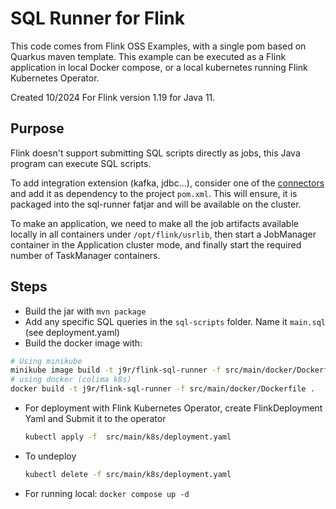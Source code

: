 # SQL Runner for Flink

This code comes from Flink OSS Examples, with a single pom based on Quarkus maven template. This example can be executed as a Flink application in local Docker compose, or a local kubernetes running Flink Kubernetes Operator.

Created 10/2024 For Flink version 1.19 for Java 11.

## Purpose

Flink doesn't support submitting SQL scripts directly as jobs, this Java program can execute SQL scripts.

To add integration extension (kafka, jdbc...), consider one of the [connectors](https://nightlies.apache.org/flink/flink-docs-master/docs/connectors/table/overview/) and add it as dependency to the project `pom.xml`. This will ensure, it is packaged into the sql-runner fatjar and will be available on the cluster.

To make an application, we need to make all the job artifacts available locally in all containers under `/opt/flink/usrlib`, then start a JobManager container in the Application cluster mode, and finally start the required number of TaskManager containers.

## Steps

* Build the jar with `mvn package`
* Add any specific SQL queries in the `sql-scripts` folder. Name it `main.sql` (see deployment.yaml)
* Build the docker image with:

```sh
# Using minikube
minikube image build -t j9r/flink-sql-runner -f src/main/docker/Dockerfile .
# using docker (colima k8s)
docker build -t j9r/flink-sql-runner -f src/main/docker/Dockerfile .
```

* For deployment with Flink Kubernetes Operator, create FlinkDeployment Yaml and Submit it to the operator
    ```sh
    kubectl apply -f  src/main/k8s/deployment.yaml
    ```

* To undeploy
    ```sh
    kubectl delete -f src/main/k8s/deployment.yaml
    ```

* For running local: `docker compose up -d`